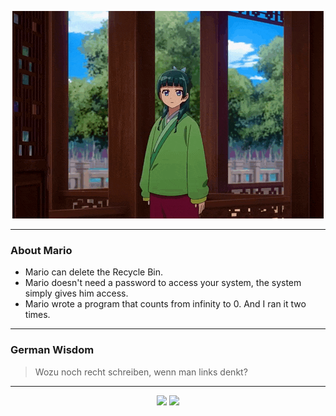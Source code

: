 <p align="center">
  <img src="assets/maomao.gif" />
</p>

---

### About Mario
- Mario can delete the Recycle Bin.
- Mario doesn't need a password to access your system, the system simply gives him access.
- Mario wrote a program that counts from infinity to 0. And I ran it two times.

---

### German Wisdom
> Wozu noch recht schreiben, wenn man links denkt?

---

<p align="center">
  <a>
    <img height="180em" src="https://github-readme-stats-eight-theta.vercel.app/api?username=Torfkopp&show_icons=true&theme=dark&include_all_commits=true&count_private=true"/>
  </a>
  <a href="https://github.com/Torfkopp?tab=repositories">
    <img height="180em" src="https://github-readme-stats-eight-theta.vercel.app/api/top-langs/?username=torfkopp&layout=compact&theme=dark&langs_count=8&hide=java"/>
  </a>
</p>
